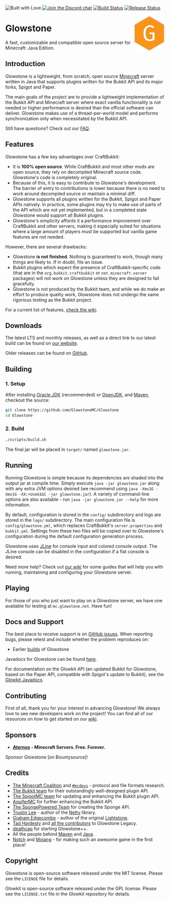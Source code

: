 ![Built with Love](https://forthebadge.com/images/badges/built-with-love.svg)
[![Join the Discord chat](https://img.shields.io/badge/discord-glowstone-7289da.svg?style=flat-square&logo=discord)](https://discord.gg/TFJqhsC)
[![Build Status](https://dev.azure.com/glowstonemc/Glowstone/_apis/build/status/Glowstone?branchName=dev)](https://dev.azure.com/glowstonemc/Glowstone/_build/latest?definitionId=1&branchName=dev)
[![Release Status](https://vsrm.dev.azure.com/glowstonemc/_apis/public/Release/badge/bce4eb30-17cf-4f26-b394-a6a5d1eea1fa/1/1)](https://dev.azure.com/glowstonemc/Glowstone/_release?definitionId=1)

<img align="right" alt="Glowstone logo" width="100" src="../etc/logo/logo.png">

# Glowstone

A fast, customizable and compatible open source server for Minecraft: Java Edition.

## Introduction

Glowstone is a lightweight, from scratch, open source
[Minecraft](https://minecraft.net) server written in Java that supports plugins
written for the Bukkit API and its major forks, Spigot and Paper.

The main goals of the project are to provide a lightweight implementation
of the Bukkit API and Minecraft server where exact vanilla functionality is
not needed or higher performance is desired than the official software can
deliver. Glowstone makes use of a thread-per-world model and performs
synchronization only when necessitated by the Bukkit API.

Still have questions? Check out our [FAQ](https://github.com/GlowstoneMC/Glowstone/wiki/Frequently-Asked-Questions).

## Features

Glowstone has a few key advantages over CraftBukkit:
 * It is **100% open source**. While CraftBukkit and most other mods are open
   source, they rely on decompiled Minecraft source code. Glowstone's code is
   completely original.
 * Because of this, it is easy to contribute to Glowstone's development. The
   barrier of entry to contributions is lower because there is no need to work
   around decompiled source or maintain a minimal diff.
 * Glowstone supports all plugins written for the Bukkit, Spigot and Paper APIs natively. In
   practice, some plugins may try to make use of parts of the API which are not
   yet implemented, but in a completed state Glowstone would support all Bukkit plugins.
 * Glowstone's simplicity affords it a performance improvement over CraftBukkit
   and other servers, making it especially suited for situations where a large
   amount of players must be supported but vanilla game features are not needed.
 
However, there are several drawbacks:
 * Glowstone **is not finished**. Nothing is guaranteed to work, though many things
   are likely to. If in doubt, file an issue.
 * Bukkit plugins which expect the presence of CraftBukkit-specific code
   (that are in the `org.bukkit.craftbukkit` or `net.minecraft.server` packages)
   will not work on Glowstone unless they are designed to fail gracefully.
 * Glowstone is not produced by the Bukkit team, and while we do make an effort
   to produce quality work, Glowstone does not undergo the same rigorious testing
   as the Bukkit project.
   
For a current list of features, [check the wiki](https://github.com/GlowstoneMC/Glowstone/wiki/Current-Features).

## Downloads

The latest LTS and monthly releases, as well as a direct link to our latest build can be found on [our website](https://glowstone.net/#downloads).

Older releases can be found on [GitHub](https://github.com/GlowstoneMC/Glowstone/releases).

## Building

### 1. Setup
After installing [Oracle JDK](https://oracle.com/technetwork/java/javase/downloads) (recommended) or [OpenJDK](https://openjdk.java.net/), and
[Maven](https://maven.apache.org), checkout the source:

```sh
git clone https://github.com/GlowstoneMC/Glowstone
cd Glowstone
```

### 2. Build

```sh
./scripts/build.sh
```

The final jar will be placed in `target/` named `glowstone.jar`.

## Running

Running Glowstone is simple because its dependencies are shaded into the output
jar at compile time. Simply execute `java -jar glowstone.jar` along with any
extra JVM options desired (we recommend using `java -Xms1G -Xmx1G -XX:+UseG1GC -jar glowstone.jar`). A variety of command-line options are also available -
run `java -jar glowstone.jar --help` for more information.

By default, configuration is stored in the `config/` subdirectory and logs
are stored in the `logs/` subdirectory. The main configuration file is
`config/glowstone.yml`, which replaces CraftBukkit's `server.properties` and
`bukkit.yml`. Settings from these two files will be copied over to Glowstone's
configuration during the default configuration generation process.

Glowstone uses [JLine](https://jline.github.io/jline2/) for console input and colored
console output. The JLine console can be disabled in the configuration if a
flat console is desired.

Need more help? Check out [our wiki](https://github.com/GlowstoneMC/Glowstone/wiki#using-glowstone) for some guides that will help you with running,
maintaining and configuring your Glowstone server.

## Playing

For those of you who just want to play on a Glowstone server, we have one available 
for testing at `mc.glowstone.net`. Have fun!

## Docs and Support

The best place to receive support is on [GitHub issues](https://github.com/GlowstoneMC/Glowstone/issues).
When reporting bugs, please retest and include whether the problem reproduces on:

* Earlier [builds](https://circleci.com/gh/GlowstoneMC/Glowstone) of Glowstone

Javadocs for Glowstone can be found [here](https://glowstone.net/jd/glowstone/).

For documentation on the Glowkit API (an updated Bukkit for Glowstone, based on the Paper API, compatible with Spigot's update to Bukkit), see the [Glowkit Javadocs](https://glowstone.net/jd/glowkit/).

## Contributing

First of all, thank you for your interest in advancing Glowstone! We always love to see new developers work on the project! You can find all of our resources on how to get started on our [wiki](https://github.com/GlowstoneMC/Glowstone/wiki#contributing).

## Sponsors

* **[Aternos](https://aternos.org/) - Minecraft Servers. Free. Forever.**

Sponsor Glowstone [on Bountysource]!

## Credits

 * [The Minecraft Coalition](https://wiki.vg/) and [`#mcdevs`](https://github.com/mcdevs) -
   protocol and file formats research.
 * [The Bukkit team](https://bukkit.org) for their outstandingly well-designed
   plugin API.
 * [The SpigotMC team](https://spigotmc.org/) for updating and enhancing
   the Bukkit plugin API.
 * [AquiferMC](https://aquifermc.org/) for further enhancing the Bukkit API.
 * [The SpongePowered Team](https://www.spongepowered.org/) for
   creating the Sponge API.
 * [Trustin Lee](https://github.com/trustin) - author of the
   [Netty](https://netty.io/) library.
 * [Graham Edgecombe](https://github.com/grahamedgecombe/) - author of the
   original [Lightstone](https://github.com/grahamedgecombe/lightstone).
 * [Tad Hardesty](https://github.com/SpaceManiac) and [all the contributors](https://github.com/GlowstoneMC/Glowstone-Legacy/graphs/contributors) to Glowstone Legacy.
 * [deathcap](https://github.com/deathcap) for starting Glowstone++.
 * All the people behind [Maven](https://maven.apache.org/team-list.html) and [Java](https://java.net/people).
 * [Notch](https://notch.tumblr.com/) and
   [Mojang](https://mojang.com/about) - for making such an awesome game in the first
   place!

## Copyright

Glowstone is open-source software released under the MIT license. Please see
the `LICENSE` file for details.

Glowkit is open-source software released under the GPL license. Please see
the `LICENSE.txt` file in the Glowkit repository for details.
